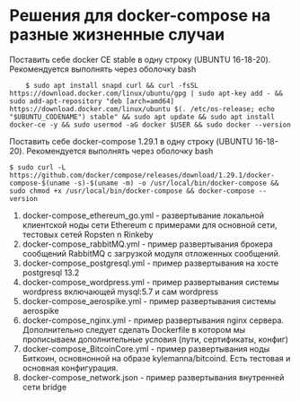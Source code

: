 # Решения для docker-compose на разные жизненные случаи
Поставить себе docker CE stable в одну строку (UBUNTU 16-18-20).  Рекомендуется выполнять через оболочку bash
```
    $ sudo apt install snapd curl && curl -fsSL https://download.docker.com/linux/ubuntu/gpg | sudo apt-key add - && sudo add-apt-repository "deb [arch=amd64] https://download.docker.com/linux/ubuntu $(. /etc/os-release; echo "$UBUNTU_CODENAME") stable" && sudo apt update && sudo apt install docker-ce -y && sudo usermod -aG docker $USER && sudo docker --version
```
Поставить себе docker-compose 1.29.1 в одну строку (UBUNTU 16-18-20). Рекомендуется выполнять через оболочку bash

```
$ sudo curl -L https://github.com/docker/compose/releases/download/1.29.1/docker-compose-$(uname -s)-$(uname -m) -o /usr/local/bin/docker-compose && sudo chmod +x /usr/local/bin/docker-compose && docker-compose --version
```

1. docker-compose_ethereum_go.yml - развертывание локальной клиентской ноды сети Ethereum с примерами для основной сети, тестовых сетей Ropsten n Rinkeby
2. docker-compose_rabbitMQ.yml - пример развертывания брокера сообщений RabbitMQ с загрузкой модуля отложенных сообщений.
3. docker-compose_postgresql.yml - пример развертывания на хосте postgresql 13.2
4. docker-compose_wordpress.yml - пример развертывания системы wordpress включающей mysql:5.7 и сам wordpress
5. docker-compose_aerospike.yml - пример развертывания системы aerospike
6. docker-compose_nginx.yml - пример развертывания nginx сервера. Дополнительно следует сделать Dockerfile в котором мы прописываем дополнительные условия (пути, сертификаты, конфиг)
7. docker-compose_BitcoinCore.yml - пример развертывания ноды Биткоин, основнонной на образе kylemanna/bitcoind. Есть тестовая и основная конфигурация.  
8. docker-compose_network.json - пример развертывания внутренней сети bridge
